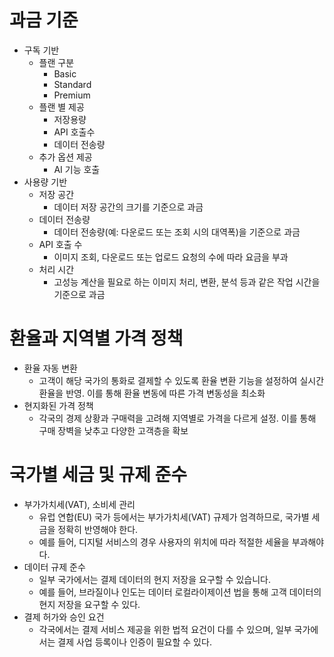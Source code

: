 # 과금 기준

- 구독 기반
    - 플랜 구분
        - Basic
        - Standard
        - Premium
    - 플랜 별 제공
        - 저장용량
        - API 호출수
        - 데이터 전송량
    - 추가 옵션 제공
        - AI 기능 호출
- 사용량 기반
    - 저장 공간
        - 데이터 저장 공간의 크기를 기준으로 과금
    - 데이터 전송량
        - 데이터 전송량(예: 다운로드 또는 조회 시의 대역폭)을 기준으로 과금
    - API 호출 수
        - 이미지 조회, 다운로드 또는 업로드 요청의 수에 따라 요금을 부과
    - 처리 시간
        - 고성능 계산을 필요로 하는 이미지 처리, 변환, 분석 등과 같은 작업 시간을 기준으로 과금

# 환율과 지역별 가격 정책

- 환율 자동 변환
    - 고객이 해당 국가의 통화로 결제할 수 있도록 환율 변환 기능을 설정하여 실시간 환율을 반영. 이를 통해 환율 변동에 따른 가격 변동성을 최소화
- 현지화된 가격 정책
    - 각국의 경제 상황과 구매력을 고려해 지역별로 가격을 다르게 설정. 이를 통해 구매 장벽을 낮추고 다양한 고객층을 확보

# 국가별 세금 및 규제 준수

- 부가가치세(VAT), 소비세 관리
    - 유럽 연합(EU) 국가 등에서는 부가가치세(VAT) 규제가 엄격하므로, 국가별 세금을 정확히 반영해야 한다.
    - 예를 들어, 디지털 서비스의 경우 사용자의 위치에 따라 적절한 세율을 부과해야 다.
- 데이터 규제 준수
    - 일부 국가에서는 결제 데이터의 현지 저장을 요구할 수 있습니다.
    - 예를 들어, 브라질이나 인도는 데이터 로컬라이제이션 법을 통해 고객 데이터의 현지 저장을 요구할 수 있다.
- 결제 허가와 승인 요건
    - 각국에서는 결제 서비스 제공을 위한 법적 요건이 다를 수 있으며, 일부 국가에서는 결제 사업 등록이나 인증이 필요할 수 있다.